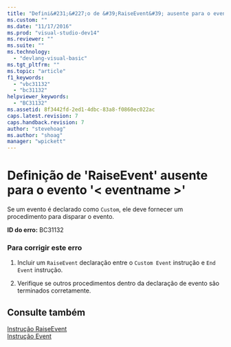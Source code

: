 ```yaml
---
title: "Defini&#231;&#227;o de &#39;RaiseEvent&#39; ausente para o evento &#39;&lt; eventname &gt;&#39; | Microsoft Docs"
ms.custom: ""
ms.date: "11/17/2016"
ms.prod: "visual-studio-dev14"
ms.reviewer: ""
ms.suite: ""
ms.technology: 
  - "devlang-visual-basic"
ms.tgt_pltfrm: ""
ms.topic: "article"
f1_keywords: 
  - "vbc31132"
  - "bc31132"
helpviewer_keywords: 
  - "BC31132"
ms.assetid: 8f3442fd-2ed1-4dbc-83a8-f0860ec022ac
caps.latest.revision: 7
caps.handback.revision: 7
author: "stevehoag"
ms.author: "shoag"
manager: "wpickett"
---
```

# Defini&#231;&#227;o de &#39;RaiseEvent&#39; ausente para o evento &#39;&lt; eventname &gt;&#39;
Se um evento é declarado como `Custom`, ele deve fornecer um procedimento para disparar o evento.  
  
 **ID do erro:** BC31132  
  
### Para corrigir este erro  
  
1.  Incluir um `RaiseEvent` declaração entre o `Custom Event` instrução e `End Event` instrução.  
  
2.  Verifique se outros procedimentos dentro da declaração de evento são terminados corretamente.  
  
## Consulte também  
 [Instrução RaiseEvent](../../visual-basic/language-reference/statements/raiseevent-statement.md)   
 [Instrução Event](../../visual-basic/language-reference/statements/event-statement.md)